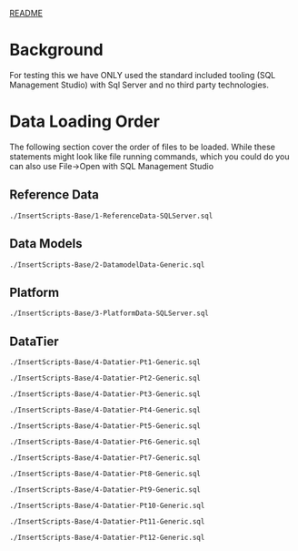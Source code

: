 [README](README.md)

# Background
For testing this we have ONLY used the standard included tooling (SQL Management Studio) with Sql Server and
no third party technologies. 

# Data Loading Order
The following section cover the order of files to be loaded. While these statements might look 
like file running commands, which you could do you can also use File->Open with 
SQL Management Studio

## Reference Data

`
./InsertScripts-Base/1-ReferenceData-SQLServer.sql
`

## Data Models

`
./InsertScripts-Base/2-DatamodelData-Generic.sql
`

## Platform

`
./InsertScripts-Base/3-PlatformData-SQLServer.sql
`

## DataTier

`
./InsertScripts-Base/4-Datatier-Pt1-Generic.sql
`

`
./InsertScripts-Base/4-Datatier-Pt2-Generic.sql
`

`
./InsertScripts-Base/4-Datatier-Pt3-Generic.sql
`

`
./InsertScripts-Base/4-Datatier-Pt4-Generic.sql
`

`
./InsertScripts-Base/4-Datatier-Pt5-Generic.sql
`

`
./InsertScripts-Base/4-Datatier-Pt6-Generic.sql
`

`
./InsertScripts-Base/4-Datatier-Pt7-Generic.sql
`

`
./InsertScripts-Base/4-Datatier-Pt8-Generic.sql
`

`
./InsertScripts-Base/4-Datatier-Pt9-Generic.sql
`

`
./InsertScripts-Base/4-Datatier-Pt10-Generic.sql
`

`
./InsertScripts-Base/4-Datatier-Pt11-Generic.sql
`

`
./InsertScripts-Base/4-Datatier-Pt12-Generic.sql
`

